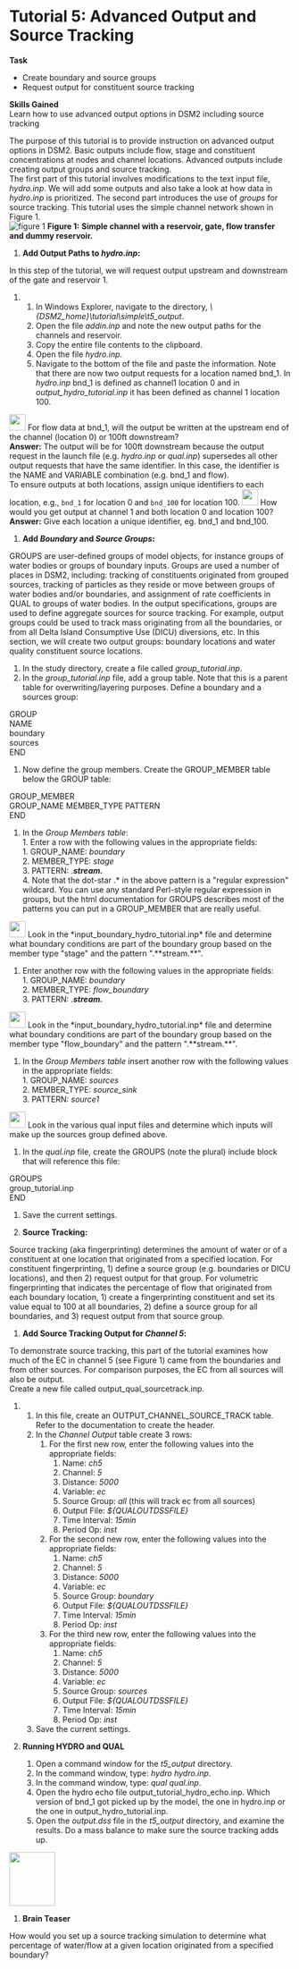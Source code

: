 # Tutorial 5: Advanced Output and Source Tracking

**Task**

-   Create boundary and source groups
-   Request output for constituent source tracking

  
**Skills Gained**  
Learn how to use advanced output options in DSM2 including source
tracking

  
The purpose of this tutorial is to provide instruction on advanced
output options in DSM2. Basic outputs include flow, stage and
constituent concentrations at nodes and channel locations. Advanced
outputs include creating output groups and source tracking.  
The first part of this tutorial involves modifications to the text input
file, *hydro.inp*. We will add some outputs and also take a look at how
data in *hydro.inp* is prioritized. The second part introduces the use
of *groups* for source tracking. This tutorial uses the simple channel
network shown in Figure 1.  
![figure 1](../images/fig_res_conn_w_trans.png)
**Figure 1:** **Simple channel with a reservoir, gate, flow transfer and
dummy reservoir.**  
  
  

1.  **Add Output Paths to *hydro.inp*:**

In this step of the tutorial, we will request output upstream and
downstream of the gate and reservoir 1.

1.  1.  In Windows Explorer, navigate to the directory,
        *\\{DSM2_home}\tutorial\simple\t5_output*.
    2.  Open the file *addin.inp* and note the new output paths for the
        channels and reservoir.
    3.  Copy the entire file contents to the clipboard.
    4.  Open the file *hydro.inp*.
    5.  Navigate to the bottom of the file and paste the information.
        Note that there are now two output requests for a location named
        bnd_1. In *hydro.inp* bnd_1 is defined as channel1 location 0
        and in *output_hydro_tutorial.inp* it has been defined as
        channel 1 location 100.

<img src=../../images/icon_question.png width="29" height="29"/> For
flow data at bnd_1, will the output be written at the upstream end of
the channel (location 0) or 100ft downstream?  
**Answer:** The output will be for 100ft downstream because the output
request in the launch file (e.g. *hydro.inp* or *qual.inp*) supersedes
all other output requests that have the same identifier. In this case,
the identifier is the NAME and VARIABLE combination (e.g. bnd_1 and
flow).  
To ensure outputs at both locations, assign unique identifiers to each location, e.g., `bnd_1` for location 0 and `bnd_100` for location 100.
<img src="../../images/icon_question.png" width="29" height="29" />
 How
would you get output at channel 1 and both location 0 and location
100?  
**Answer:** Give each location a unique identifier, eg. bnd_1 and
bnd_100.

  
  

1.  **Add *Boundary* and *Source Groups*:**

GROUPS are user-defined groups of model objects, for instance groups of
water bodies or groups of boundary inputs. Groups are used a number of
places in DSM2, including: tracking of constituents originated from
grouped sources, tracking of particles as they reside or move between
groups of water bodies and/or boundaries, and assignment of rate
coefficients in QUAL to groups of water bodies. In the output
specifications, groups are used to define aggregate sources for source
tracking. For example, output groups could be used to track mass
originating from all the boundaries, or from all Delta Island
Consumptive Use (DICU) diversions, etc. In this section, we will create
two output groups: boundary locations and water quality constituent
source locations.

1.  In the study directory, create a file called
        *group_tutorial.inp*.
2.  In the *group_tutorial.inp* file, add a group table. Note that
        this is a parent table for overwriting/layering purposes. Define
        a boundary and a sources group:

GROUP  
NAME  
boundary  
sources  
END

1.  Now define the group members. Create the GROUP_MEMBER table
        below the GROUP table:

GROUP_MEMBER  
GROUP_NAME MEMBER_TYPE PATTERN  
END

1.  In the *Group Members* *table*:<BR>
        1.  Enter a row with the following values in the appropriate
            fields:<BR>
            1.  GROUP_NAME: *boundary*<BR>
            2.  MEMBER_TYPE: *stage*<BR>
            3.  PATTERN: *.**stream.***<BR>
            4.  Note that the dot-star .\* in the above pattern is a
                "regular expression" wildcard. You can use any standard
                Perl-style regular expression in groups, but the html
                documentation for GROUPS describes most of the patterns
                you can put in a GROUP_MEMBER that are really useful.<BR>

<img src="../../images/icon_question.png" width="29" height="29" />
Look in the *input_boundary_hydro_tutorial.inp* file and determine what
boundary conditions are part of the boundary group based on the member
type "stage" and the pattern ".**stream.**".

1.  Enter another row with the following values in the
        appropriate fields:<BR>
        1.  GROUP_NAME: *boundary*<BR>
        2.  MEMBER_TYPE: *flow_boundary*<BR>
        3.  PATTERN: *.**stream.***<BR>

<img src="../../images/icon_question.png" width="29" height="29" />
Look in the *input_boundary_hydro_tutorial.inp* file and determine what
boundary conditions are part of the boundary group based on the member
type "flow_boundary" and the pattern ".**stream.**".

1.  In the *Group Members* *table* insert another row with the
        following values in the appropriate fields:<BR>
        1.  GROUP_NAME: *sources*<BR>
        2.  MEMBER_TYPE: *source_sink*<BR>
        3.  PATTERN: *source1*<BR>

<img src="../../images/icon_question.png" width="29" height="29" />
Look in the various qual input files and determine which inputs will
make up the sources group defined above.

1.  In the *qual.inp* file, create the GROUPS (note the plural)
        include block that will reference this file:

GROUPS  
group_tutorial.inp  
END

1.  Save the current settings.

  

1.  **Source Tracking:**

Source tracking (aka fingerprinting) determines the amount of water or
of a constituent at one location that originated from a specified
location. For constituent fingerprinting, 1) define a source group (e.g.
boundaries or DICU locations), and then 2) request output for that
group. For volumetric fingerprinting that indicates the percentage of
flow that originated from each boundary location, 1) create a
fingerprinting constituent and set its value equal to 100 at all
boundaries, 2) define a source group for all boundaries, and 3) request
output from that source group.  
  

1.  **Add Source Tracking Output for *Channel 5*:**

To demonstrate source tracking, this part of the tutorial examines how
much of the EC in channel 5 (see Figure 1) came from the boundaries and
from other sources. For comparison purposes, the EC from all sources
will also be output.  
Create a new file called output_qual_sourcetrack.inp.

1.  1.  In this file, create an OUTPUT_CHANNEL_SOURCE_TRACK table. Refer
        to the documentation to create the header.
    2.  In the *Channel Output* table create 3 rows:
        1.  For the first new row, enter the following values into the
            appropriate fields:
            1.  Name: *ch5*
            2.  Channel: *5*
            3.  Distance: *5000*
            4.  Variable: *ec*
            5.  Source Group: *all* (this will track ec from all
                sources)
            6.  Output File: *${QUALOUTDSSFILE}*
            7.  Time Interval: *15min*
            8.  Period Op: *inst*
        2.  For the second new row, enter the following values into the
            appropriate fields:
            1.  Name: *ch5*
            2.  Channel: *5*
            3.  Distance: *5000*
            4.  Variable: *ec*
            5.  Source Group: *boundary*
            6.  Output File: *${QUALOUTDSSFILE}*
            7.  Time Interval: *15min*
            8.  Period Op: *inst*
        3.  For the third new row, enter the following values into the
            appropriate fields:
            1.  Name: *ch5*
            2.  Channel: *5*
            3.  Distance: *5000*
            4.  Variable: *ec*
            5.  Source Group: *sources*
            6.  Output File: *${QUALOUTDSSFILE}*
            7.  Time Interval: *15min*
            8.  Period Op: *inst*
    3.  Save the current settings.

  

1.  **Running HYDRO and QUAL**
    1.  Open a command window for the *t5_output* directory.
    2.  In the command window, type: *hydro hydro.inp*.
    3.  In the command window, type: *qual qual.inp*.
    4.  Open the hydro echo file output_tutorial_hydro_echo.inp. Which
        version of bnd_1 got picked up by the model, the one in
        hydro.inp or the one in output_hydro_tutorial.inp.
    5.  Open the *output.dss* file in the *t5_output* directory, and
        examine the results. Do a mass balance to make sure the source
        tracking adds up.

<img src="../../images/fig_einstein_idea.png" width="82" height="96" />

1.  **Brain Teaser**

How would you set up a source tracking simulation to determine what
percentage of water/flow at a given location originated from a specified
boundary?

